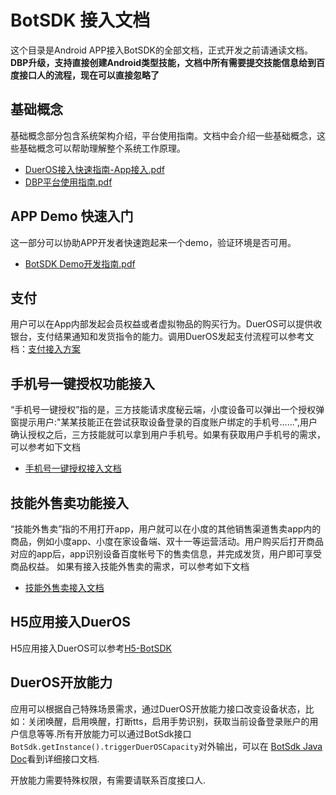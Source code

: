 # BotSDK 接入文档

这个目录是Android APP接入BotSDK的全部文档，正式开发之前请通读文档。
**DBP升级，支持直接创建Android类型技能，文档中所有需要提交技能信息给到百度接口人的流程，现在可以直接忽略了**

## 基础概念

基础概念部分包含系统架构介绍，平台使用指南。文档中会介绍一些基础概念，这些基础概念可以帮助理解整个系统工作原理。
 - [DuerOS接入快速指南-App接入.pdf](DuerOS%E6%8E%A5%E5%85%A5%E5%BF%AB%E9%80%9F%E6%8C%87%E5%8D%97-App%E6%8E%A5%E5%85%A5.pdf)
 - [DBP平台使用指南.pdf](DBP%E5%B9%B3%E5%8F%B0%E4%BD%BF%E7%94%A8%E6%8C%87%E5%8D%97.pdf)

## APP Demo 快速入门

这一部分可以协助APP开发者快速跑起来一个demo，验证环境是否可用。
 - [BotSDK Demo开发指南.pdf](BotSDK%20Demo%E5%BC%80%E5%8F%91%E6%8C%87%E5%8D%97.pdf)

## 支付
用户可以在App内部发起会员权益或者虚拟物品的购买行为。DuerOS可以提供收银台，支付结果通知和发货指令的能力。调用DuerOS发起支付流程可以参考文档：[支付接入方案](https://github.com/dueros/AndroidBotSdkDemo/blob/master/doc/%E6%8E%A5%E5%85%A5%E6%96%87%E6%A1%A3/%E6%94%AF%E4%BB%98%E6%8E%A5%E5%85%A5%E6%96%B9%E6%A1%88.pdf)

## 手机号一键授权功能接入
“手机号一键授权”指的是，三方技能请求度秘云端，小度设备可以弹出一个授权弹窗提示用户:"某某技能正在尝试获取设备登录的百度账户绑定的手机号......",用户确认授权之后，三方技能就可以拿到用户手机号。如果有获取用户手机号的需求，可以参考如下文档
 - [手机号一键授权接入文档](https://demo.codimd.org/s/B1DnQ4RuH)

## 技能外售卖功能接入
“技能外售卖”指的不用打开app，用户就可以在小度的其他销售渠道售卖app内的商品，例如小度app、小度在家设备端、双十一等运营活动。用户购买后打开商品对应的app后，app识别设备百度帐号下的售卖信息，并完成发货，用户即可享受商品权益。
如果有接入技能外售卖的需求，可以参考如下文档
 - [技能外售卖接入文档](https://demo.codimd.org/s/rJChB3AOH)

## H5应用接入DuerOS
H5应用接入DuerOS可以参考[H5-BotSDK](https://github.com/dueros/h5-bot-sdk)

## DuerOS开放能力
应用可以根据自己特殊场景需求，通过DuerOS开放能力接口改变设备状态，比如：关闭唤醒，启用唤醒，打断tts，启用手势识别，获取当前设备登录账户的用户信息等等.所有开放能力可以通过BotSdk接口``` BotSdk.getInstance().triggerDuerOSCapacity```对外输出，可以在 [BotSdk Java Doc](https://github.com/dueros/AndroidBotSdkDemo/blob/master/doc/%E6%8E%A5%E5%85%A5%E6%96%87%E6%A1%A3/BotSdkDoc.zip)看到详细接口文档.

开放能力需要特殊权限，有需要请联系百度接口人.
